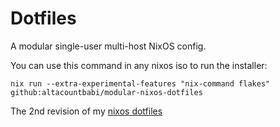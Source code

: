# Dotfiles

A modular single-user multi-host NixOS config.

You can use this command in any nixos iso to run the installer:
```
nix run --extra-experimental-features "nix-command flakes" github:altacountbabi/modular-nixos-dotfiles
```

The 2nd revision of my [nixos dotfiles](https://github.com/altacountbabi/nixos-dotfiles)